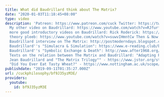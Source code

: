 ```yaml
---
title: What did Baudrillard think about The Matrix?
date: "2020-01-03T11:18:45+08:00"
type: video
description: 'Patreon: https://www.patreon.com/cuck Twitter: https://twitter.com/PhilosophyCuck
  My other video on Baudrillard: https://www.youtube.com/watch?v=RJfurfb5_kw Some
  more good introductory videos on Baudrillard: Rick Roderick: https://www.youtube.com/watch?v=2U9WMftV40c
  theory pleeb: https://www.youtube.com/watch?v=suwvIHmntCw Then & Now: https://www.youtube.com/watch?v=1Yxg2_6_YLs
  Baudrillard interview on The Matrix: http://postmoderndays.blogspot.com/2005/04/matrix-decoded-le-nouvel-observateur.html
  Baudrillard''s "Simulacra & Simulation": https://www.e-reading.club/bookreader.php/144970/Simulacra_and_Simulation.pdf
  Baudrillard''s "Symbolic Exchange & Death": http://www.after1968.org/app/webroot/uploads/01SymbolicExchangeDeathLow.pdf
  Texts on the relation between The Matrix and Baudrillard: "Adapting Philosophy:
  Jean Baudrillard and "The Matrix Trilogy"" - https://www.jstor.org/stable/j.ctt155j5p5
  "Did You Ever Eat Tasty Wheat?" - https://www.nottingham.ac.uk/scope/documents/2003/may-2003/merrin.pdf'
publishdate: "2019-09-11T01:35:27.000Z"
url: /cuckphilosophy/bf9J35yzM3E/
providers:
  youtube:
    id: bf9J35yzM3E
---
```

